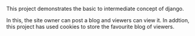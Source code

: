 This project demonstrates the basic to intermediate concept of django.

In this, the site owner can post a blog and viewers can view it. In addtion, this project has used cookies to store the favourite blog of viewers.